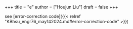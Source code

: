 +++
title = "e"
author = ["Houjun Liu"]
draft = false
+++

see [error-correction code]({{< relref "KBhsu_engr76_may142024.md#error-correction-code" >}})
